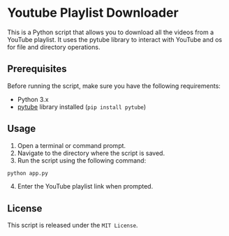 # Youtube Playlist Downloader
This is a Python script that allows you to download all the videos from a YouTube playlist. It uses the pytube library to interact with YouTube and os for file and directory operations.

## Prerequisites
Before running the script, make sure you have the following requirements:

- Python 3.x
- [pytube](https://pytube.io/en/latest/) library installed (``pip install pytube``)

## Usage
1. Open a terminal or command prompt.
2. Navigate to the directory where the script is saved.
3. Run the script using the following command:

```python
python app.py
```
4. Enter the YouTube playlist link when prompted.

## License
This script is released under the ``MIT License``. 
